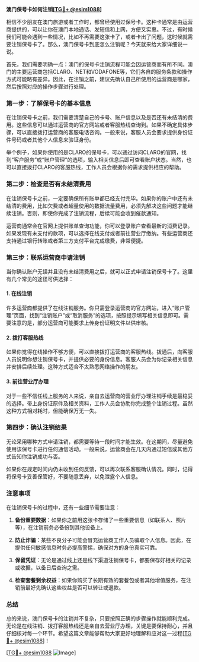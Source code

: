 **澳门保号卡如何注销[[TG💪+ @esim1088](https://t.me/s/esim1088)]**

相信不少朋友在澳门旅游或者工作时，都曾经使用过保号卡。这种卡通常是由运营商提供的，可以让你在澳门本地通话、发短信和上网，方便又实惠。不过，有时候我们可能会遇到一些情况，比如不再需要这张卡了，或者卡出了问题，这时候就需要注销保号卡了。那么，澳门保号卡到底怎么注销呢？今天就来给大家详细说一说。

首先，我们需要明确一点：澳门的保号卡注销流程可能会因运营商而有所不同。澳门的主要运营商包括CLARO、NET和VODAFONE等，它们各自的服务条款和操作方式可能略有差异。因此，在注销之前，建议先确认自己所使用的运营商是哪家，然后按照对应的操作步骤进行处理。

### 第一步：了解保号卡的基本信息

在注销保号卡之前，我们需要清楚自己的卡号、账户信息以及是否还有未结清的费用。这些信息可以通过运营商的官方网站或者客服热线查询到。如果不确定具体步骤，可以直接拨打运营商的客服电话咨询。一般来说，客服人员会要求提供身份证件号码或者其他个人信息来验证身份。

举个例子，如果你使用的是CLARO的保号卡，可以通过访问CLARO的官网，找到“客户服务”或“账户管理”的选项，输入相关信息后即可查看账户状态。当然，也可以直接拨打CLARO的客服热线，工作人员会根据你的需求提供相应的帮助。

### 第二步：检查是否有未结清费用

在注销保号卡之前，一定要确保所有账单都已经支付完毕。如果你的账户中还有未结清的费用，比如欠费或者超量使用的数据流量费用，必须先解决这些问题才能继续注销。否则，即使你完成了注销流程，后续可能会收到催款通知。

运营商通常会在官网上提供账单查询功能，你可以登录账户查看最新的消费记录。如果发现有未支付的款项，可以选择在线支付或者前往营业厅缴纳。有些运营商还支持通过银行转账或者第三方支付平台完成缴费，非常便捷。

### 第三步：联系运营商申请注销

当你确认账户无误并且没有未结清费用之后，就可以正式申请注销保号卡了。这里有几个常见的途径可供选择：

#### 1. 在线注销

许多运营商都提供了在线注销服务。你只需登录运营商的官方网站，进入“账户管理”页面，找到“注销账户”或“取消服务”的选项，按照提示填写相关信息即可。需要注意的是，部分运营商可能要求上传身份证明文件以供审核。

#### 2. 拨打客服热线

如果你觉得在线操作不够方便，可以直接拨打运营商的客服热线。拨通后，向客服人员说明你想注销保号卡，并提供必要的身份信息。客服人员会为你记录相关信息并安排后续处理。这种方式适合不太熟悉网络操作的朋友。

#### 3. 前往营业厅办理

对于一些不信任线上服务的人来说，亲自去运营商的营业厅办理注销手续是最稳妥的选择。带上身份证原件及相关资料，工作人员会协助你完成整个注销过程。虽然这种方式相对耗时，但能确保万无一失。

### 第四步：确认注销结果

无论采用哪种方式申请注销，都需要等待一段时间才能生效。在这期间，尽量避免使用该保号卡进行任何通信活动。一般来说，运营商会在几天内通过短信或其他方式告知你注销成功与否。

如果你在规定时间内仍未收到任何反馈，可以再次联系客服确认情况。同时，记得将保号卡妥善保管好，不要随意丢弃，以免泄露个人信息。

### 注意事项

在注销保号卡的过程中，还有一些细节需要注意：

1. **备份重要数据**：如果你之前用这张卡存储了一些重要信息（如联系人、照片等），在注销前务必备份到其他设备上。
   
2. **防止诈骗**：某些不良分子可能会冒充运营商工作人员骗取个人信息。因此，在提供任何敏感信息时务必提高警惕，确保对方的身份真实可靠。

3. **保留凭证**：无论是通过线上还是线下渠道注销保号卡，都要保存好相关的记录或收据，以备日后查询之需。

4. **检查套餐剩余权益**：如果你购买了长期有效的套餐包或者其他增值服务，在注销前最好先确认这些权益是否可以转让或退款。

### 总结

总的来说，澳门保号卡的注销并不复杂，只要按照正确的步骤操作就能顺利完成。无论是在线注销、拨打客服热线还是亲自去营业厅办理，关键是要保持耐心，并且仔细核对每一个环节。希望这篇文章能够帮助大家更好地理解和应对这一过程[[TG💪+ @esim1088](https://t.me/s/esim1088)]！

[[TG💪+ @esim1088](https://t.me/s/esim1088) ![Image](https://i.postimg.cc/4NQfJmqS/Snipaste-2025-05-13-00-14-12.png)]